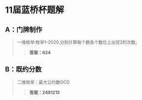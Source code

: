 # 11届蓝桥杯题解
## A：门牌制作
>一维枚举:枚举1–2020,分别计算每个数各个数位上出现2的次数。
>>**答案：624**
## B：既约分数
>二维枚举：最大公约数GCD
>>**答案：2481215**

